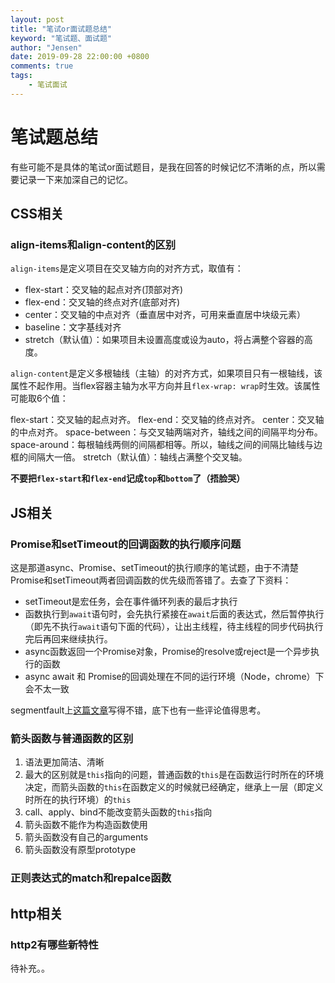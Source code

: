 ```yaml
---
layout: post
title: "笔试or面试题总结"
keyword: "笔试题、面试题"
author: "Jensen"
date: 2019-09-28 22:00:00 +0800
comments: true
tags: 
    - 笔试面试
---
```


# 笔试题总结

有些可能不是具体的笔试or面试题目，是我在回答的时候记忆不清晰的点，所以需要记录一下来加深自己的记忆。

## CSS相关

### align-items和align-content的区别

`align-items`是定义项目在交叉轴方向的对齐方式，取值有：

* flex-start：交叉轴的起点对齐(顶部对齐)
* flex-end：交叉轴的终点对齐(底部对齐)
* center：交叉轴的中点对齐（垂直居中对齐，可用来垂直居中块级元素）
* baseline：文字基线对齐
* stretch（默认值）：如果项目未设置高度或设为auto，将占满整个容器的高度。

`align-content`是定义多根轴线（主轴）的对齐方式，如果项目只有一根轴线，该属性不起作用。当flex容器主轴为水平方向并且`flex-wrap: wrap`时生效。该属性可能取6个值：

flex-start：交叉轴的起点对齐。
flex-end：交叉轴的终点对齐。
center：交叉轴的中点对齐。
space-between：与交叉轴两端对齐，轴线之间的间隔平均分布。
space-around：每根轴线两侧的间隔都相等。所以，轴线之间的间隔比轴线与边框的间隔大一倍。
stretch（默认值）：轴线占满整个交叉轴。

**不要把`flex-start`和`flex-end`记成`top`和`bottom`了（捂脸哭）**

## JS相关

### Promise和setTimeout的回调函数的执行顺序问题

这是那道async、Promise、setTimeout的执行顺序的笔试题，由于不清楚Promise和setTimeout两者回调函数的优先级而答错了。去查了下资料：

- setTimeout是宏任务，会在事件循环列表的最后才执行
- 函数执行到`await`语句时，会先执行紧接在`await`后面的表达式，然后暂停执行（即先不执行`await`语句下面的代码），让出主线程，待主线程的同步代码执行完后再回来继续执行。
- async函数返回一个Promise对象，Promise的resolve或reject是一个异步执行的函数
- async await 和 Promise的回调处理在不同的运行环境（Node，chrome）下会不太一致

segmentfault上[这篇文章](https://segmentfault.com/a/1190000015057278)写得不错，底下也有一些评论值得思考。

### 箭头函数与普通函数的区别

1. 语法更加简洁、清晰
2. 最大的区别就是`this`指向的问题，普通函数的`this`是在函数运行时所在的环境决定，而箭头函数的`this`在函数定义的时候就已经确定，继承上一层（即定义时所在的执行环境）的`this`
3. call、apply、bind不能改变箭头函数的`this`指向
4. 箭头函数不能作为构造函数使用
5. 箭头函数没有自己的arguments
6. 箭头函数没有原型prototype

### 正则表达式的match和repalce函数



## http相关

### http2有哪些新特性



待补充。。